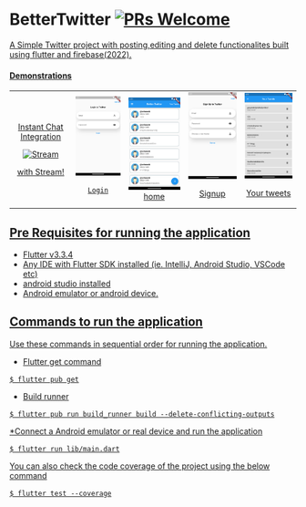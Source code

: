 # BetterTwitter [![PRs Welcome](https://img.shields.io/badge/PRs-welcome-brightgreen.svg?style=flat-square)](http://makeapullrequest.com) <a href="https://github.com/Solido/awesome-flutter">

A Simple Twitter project with posting,editing and delete functionalites built using flutter and firebase(2022).

#### Demonstrations
<div style="text-align: center"><table><tr>
  <td style="text-align: center, width: 180">
    
        
[Instant Chat Integration](https://getstream.io/chat/sdk/flutter/?utm_source=Github&utm_medium=Github_Repo_Content_Ad&utm_content=Developer&utm_campaign=Github_Mar2022_FlutterChatSDK&utm_term=Awesome)
    
<a href="https://getstream.io/chat/sdk/flutter/?utm_source=Github&utm_medium=Github_Repo_Content_Ad&utm_content=Developer&utm_campaign=Github_Mar2022_FlutterChatSDK&utm_term=Awesome">
    <img alt="Stream" src="./.github/stream-animation.gif" /> 
    </a>
    
[with Stream!](https://getstream.io/chat/sdk/flutter/?utm_source=Github&utm_medium=Github_Repo_Content_Ad&utm_content=Developer&utm_campaign=Github_Mar2022_FlutterChatSDK&utm_term=Awesome)
    

  </td>
   <td style="text-align: center">
    <img width="180" alt="BMW" src="app_screenshots/login.png">
  
    Login

  </td>
  <td style="text-align: center">
    <img width="180" alt="BlueAquilae Twitter Meteo" src="app_screenshots/home.png">
    home
  </td>
  <td style="text-align: center">
    <img width="180" alt="BlueAquilae Twitter Meteo" src="app_screenshots/signup.png">
  

   Signup

  </td>
  <td style="text-align: center">
    <img width="180" alt="BlueAquilae Twitter Meteo" src="app_screenshots/user_tweets.png">
  

   Your tweets

  </td>


</tr></table></div>

## Pre Requisites for running the application
* Flutter v3.3.4
* Any IDE with Flutter SDK installed (ie. IntelliJ, Android Studio, VSCode etc)
* android studio installed
* Android emulator or android device.

## Commands to run the application
Use these commands in sequential order for running the application.
* Flutter get command
```
$ flutter pub get
```
* Build runner
```
$ flutter pub run build_runner build --delete-conflicting-outputs
```
*Connect a Android emulator or real device and run the application
```
$ flutter run lib/main.dart
```
You can also check the code coverage of the project using the below command
```
$ flutter test --coverage
```

